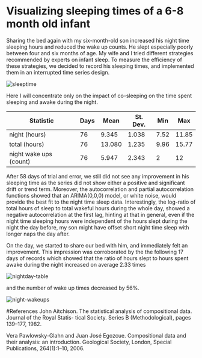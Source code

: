 # Visualizing sleeping times of a 6-8 month old infant



Sharing the bed again with my six-month-old son increased his night time
sleeping hours and reduced the wake up counts. He slept especially
poorly between four and six months of age. My wife and I tried different
strategies recommended by experts on infant sleep. To measure the
efficiency of these strategies, we decided to record his sleeping times, and implemented them in an interrupted time series
design.

![sleeptime](https://github.com/adamlenart/rstuff/blob/master/baby-sleep/images/sleep.png)

Here I will concentrate only on the impact of co-sleeping on the time
spent sleeping and awake during the night.

|Statistic| Days |Mean | St. Dev.| Min| Max|
|---------|------|-----|---------|----|----|
|night (hours) | 76 | 9.345 | 1.038 | 7.52 | 11.85 |
|total (hours) | 76 | 13.080 | 1.235 | 9.96 | 15.77 |
|night wake ups (count) | 76 | 5.947 | 2.343 | 2 | 12|


After 58 days of trial and error, we still did not see any improvement in his sleeping time as the series did not show either a positive and significant drift or trend term. Moreover, the autocorrelation and partial autocorrelation functions showed that an ARIMA(0,0,0) model, or
white noise, would provide the best fit to the night time sleep data. Interestingly, the log-ratio of total hours of sleep to total wakeful hours during the whole day, showed a negative autocorrelation at the first lag, hinting at that in general, even if the night time sleeping hours were independent of the hours slept during the night the day before, my son might have offset short night time sleep with longer naps the day after.

On the day, we started to share our bed with him, and immediately felt an improvement. This impression was corroborated by the the following 17 days of records which showed that the ratio of hours slept to hours spent awake during the night increased on average 2.33 times

![nightday-table](/tables/table_nightday.png)


and the number of wake up times decreased by 56%.

![night-wakeups](/tables/table_wakeups.png)



#References
John Aitchison. The statistical analysis of compositional data. Journal of the Royal Statis-
tical Society. Series B (Methodological), pages 139–177, 1982.

Vera Pawlowsky-Glahn and Juan José Egozcue. Compositional data and their analysis: an introduction. Geological Society, London, Special Publications, 264(1):1–10, 2006.


[^1]: For simplicity, define night as the span of time between 6.30 pm
    and 6.30 am. Due to this definition, night time sleep and wakeful
    time during the night have a bounded support on $[0,12] $ and sum up
    to 12. By taking the logarithm of the ratio of night time sleep to
    wakeful time these two components are transformed to a univariate
    time series defined in $(-\infty,\infty)$. In this case, a logit
    transformation would have also worked because we have only a
    two-part composition but Aitchison’s solution
    (Aitchison 1982) is valid for higher dimensional data as
    well (Pawlowsky-Egozcue 2006).

